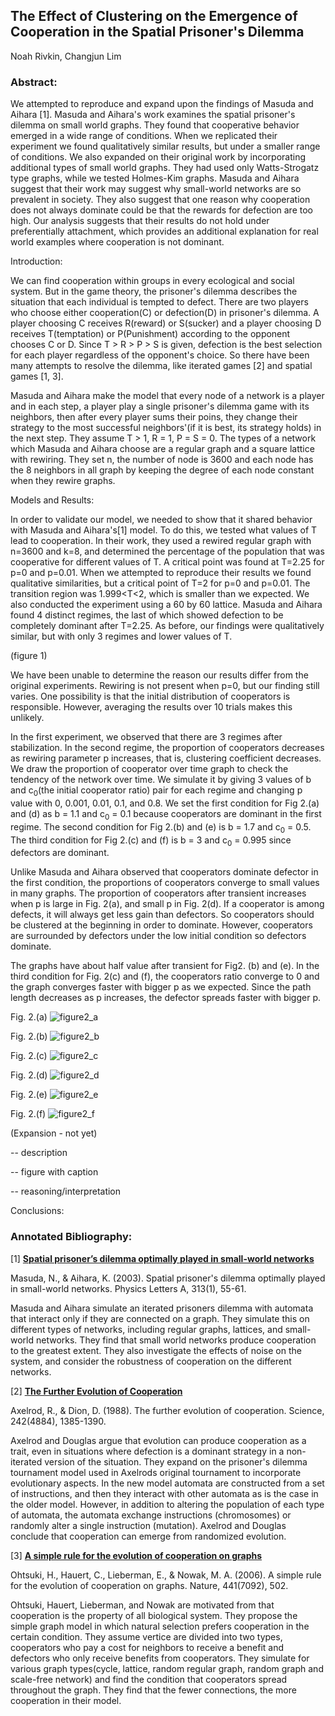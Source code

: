 ## The Effect of Clustering on the Emergence of Cooperation in the Spatial Prisoner's Dilemma

Noah Rivkin, Changjun Lim

### Abstract:

We attempted to reproduce and expand upon the findings of Masuda and Aihara [1]. Masuda and Aihara's work examines the spatial prisoner's dilemma on small world graphs. They found that cooperative behavior emerged in a wide range of conditions. When we replicated their experiment we found qualitatively similar results, but under a smaller range of conditions. We also expanded on their original work by incorporating additional types of small world graphs. They had used only Watts-Strogatz type graphs, while we tested Holmes-Kim graphs. Masuda and Aihara suggest that their work may suggest why small-world networks are so prevalent in society. They also suggest that one reason why cooperation does not always dominate could be that the rewards for defection are too high. Our analysis suggests that their results do not hold under preferentially attachment, which provides an additional explanation for real world examples where cooperation is not dominant.


Introduction:

We can find cooperation within groups in every ecological and social system. But in the game theory, the prisoner's dilemma describes the situation that each individual is tempted to defect. There are two players who choose either cooperation(C) or defection(D) in prisoner's dilemma. A player choosing C receives R(reward) or S(sucker) and a player choosing D receives T(temptation) or P(Punishment) according to the opponent chooses C or D. Since T > R > P > S is given, defection is the best selection for each player regardless of the opponent's choice. So there have been many attempts to resolve the dilemma, like iterated games [2] and spatial games [1, 3].

Masuda and Aihara make the model that every node of a network is a player and in each step, a player play a single prisoner's dilemma game with its neighbors, then after every player sums their poins, they change their strategy to the most successful neighbors'(if it is best, its strategy holds) in the next step. They assume T > 1, R = 1, P = S = 0. The types of a network which Masuda and Aihara choose are a regular graph and a square lattice with rewiring. They set n, the number of node is 3600 and each node has the 8 neighbors in all graph by keeping the degree of each node constant when they rewire graphs. 


Models and Results:

In order to validate our model, we needed to show that it shared behavior with Masuda and Aihara's[1] model. To do this, we tested what values of T lead to cooperation. In their work, they used a rewired regular graph with n=3600 and k=8, and determined the percentage of the population that was cooperative for different values of T. A critical point was found at T=2.25 for p=0 and p=0.01. When we attempted to reproduce their results we found qualitative similarities, but a critical point of T=2 for p=0 and p=0.01. The transition region was 1.999<T<2, which is smaller than we expected. We also conducted the experiment using a 60 by 60 lattice. Masuda and Aihara found 4 distinct regimes, the last of which showed defection to be completely dominant after T=2.25. As before, our findings were qualitatively similar, but with only 3 regimes and lower values of T. 

(figure 1)

We have been unable to determine the reason our results differ from the original experiments. Rewiring is not present when p=0, but our finding still varies. One possibility is that the initial distribution of cooperators is responsible. However, averaging the results over 10 trials makes this unlikely.


 
In the first experiment, we observed that there are 3 regimes after stabilization. In the second regime, the proportion of cooperators decreases as rewiring parameter p increases, that is, clustering coefficient decreases. We draw the proportion of cooperator over time graph to check the tendency of the network over time. We simulate it by giving 3 values of b and c<sub>0</sub>(the initial cooperator ratio) pair for each regime and changing p value with 0, 0.001, 0.01, 0.1, and 0.8. We set the first condition for Fig 2.(a) and (d) as b = 1.1 and c<sub>0</sub> = 0.1 because cooperators are dominant in the first regime. The second condition for Fig 2.(b) and (e) is b = 1.7 and c<sub>0</sub> = 0.5. The third condition for Fig 2.(c) and (f) is b = 3 and c<sub>0</sub> = 0.995 since defectors are dominant.
 
Unlike Masuda and Aihara observed that cooperators dominate defector in the first condition, the proportions of cooperators converge to small values in many graphs. The proportion of cooperators after transient increases when p is large in Fig. 2(a), and small p in Fig. 2(d). If a cooperator is among defects, it will always get less gain than defectors. So cooperators should be clustered at the beginning in order to dominate. However, cooperators are surrounded by defectors under the low initial condition so defectors dominate.

The graphs have about half value after transient for Fig2. (b) and (e). 
In the third condition for Fig. 2(c) and (f), the cooperators ratio converge to 0 and the graph converges faster with bigger p as we expected. Since the path length decreases as p increases, the defector spreads faster with bigger p.


Fig. 2.(a)
![figure2_a](images/fig2_a.png)

Fig. 2.(b)
![figure2_b](images/fig2_b.png)

Fig. 2.(c)
![figure2_c](images/fig2_c.png)

Fig. 2.(d)
![figure2_d](images/fig2_d.png)

Fig. 2.(e)
![figure2_e](images/fig2_e.png)

Fig. 2.(f)
![figure2_f](images/fig2_f.png)



(Expansion - not yet)

-- description

-- figure with caption

-- reasoning/interpretation

Conclusions:


### Annotated Bibliography:

[1] [**Spatial prisoner’s dilemma optimally played in small-world networks**](http://www.sciencedirect.com/science/article/pii/S0375960103006935#bBIB002)

Masuda, N., & Aihara, K. (2003). Spatial prisoner's dilemma optimally played in small-world networks. Physics Letters A, 313(1), 55-61.

Masuda and Aihara simulate an iterated prisoners dilemma with automata that interact only if they are connected on a graph. They simulate this on different types of networks, including regular graphs, lattices, and small-world networks. They find that small world networks produce cooperation to the greatest extent. They also investigate the effects of noise on the system, and consider the robustness of cooperation on the different networks.

[2] [**The Further Evolution of Cooperation**](http://www.jstor.org/stable/1702320)

Axelrod, R., & Dion, D. (1988). The further evolution of cooperation. Science, 242(4884), 1385-1390.

Axelrod and Douglas argue that evolution can produce cooperation as a trait, even in situations where defection is a dominant strategy in a non-iterated version of the situation. They expand on the prisoner's dilemma tournament model used in Axelrods original tournament to incorporate evolutionary aspects. In the new model automata are constructed from a set of instructions, and then they interact with other automata as is the case in the older model. However, in addition to altering the population of each type of automata, the automata exchange instructions (chromosomes) or randomly alter a single instruction (mutation). Axelrod and Douglas conclude that cooperation can emerge from randomized evolution.

[3] [**A simple rule for the evolution of cooperation on graphs**](https://www.ncbi.nlm.nih.gov/pmc/articles/PMC2430087/)

Ohtsuki, H., Hauert, C., Lieberman, E., & Nowak, M. A. (2006). A simple rule for the evolution of cooperation on graphs. Nature, 441(7092), 502.

Ohtsuki, Hauert, Lieberman, and Nowak are motivated from that cooperation is the property of all biological system. They propose the simple graph model in which natural selection prefers cooperation in the certain condition. They assume vertice are divided into two types, cooperators who pay a cost for neighbors to receive a benefit and defectors who only receive benefits from cooperators. They simulate for various graph types(cycle, lattice, random regular graph, random graph and scale-free network) and find the condition that cooperators spread throughout the graph. They find that the fewer connections, the more cooperation in their model.